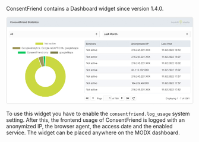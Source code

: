 ConsentFriend contains a Dashboard widget since version 1.4.0.

[![](img/dashboard-widget.png)](img/dashboard-widget.png)

To use this widget you have to enable the `consentfriend.log_usage` system
setting. After this, the frontend usage of ConsentFriend is logged with an
anonymized IP, the browser agent, the access date and the enabled service. The
widget can be placed anywhere on the MODX dashboard.
